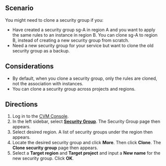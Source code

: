 ## Scenario
You might need to clone a security group if you:
- Have created a security group sg-A in region A and you want to apply the same rules to an instance in region B. You can clone sg-A to region B, instead of creating a new security group from scratch.
- Need a new security group for your service but want to clone the old security group as a backup.



## Considerations
- By default, when you clone a security group, only the rules are cloned, not the association with instances.
- You can clone a security group across projects and regions.

## Directions

1. Log in to the [CVM Console](https://console.cloud.tencent.com/cvm/index).
2. In the left sidebar, select **[Security Group](https://console.cloud.tencent.com/cvm/securitygroup)**. The Security Group page then appears.
3. Select desired region. A list of security groups under the region then appears.
4. Locate the desired security group and click **More**. Then click **Clone**. The **Clone security group** page then appears.
5. Select a **Target region** and **Target project** and input a **New name** for the new security group. Click **OK**.






